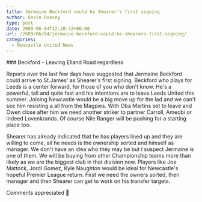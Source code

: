 ```yaml
---
title: Jermaine Beckford could be Shearer’s first signing
author: Kevin Doocey
type: post
date: 2009-06-04T12:20:43+00:00
url: /2009/06/04/jermaine-beckford-could-be-shearers-first-signing/
categories:
  - Newcastle United News
---
```


### Beckford - Leaving Elland Road regardless

Reports over the last few days have suggested that Jermaine Beckford could arrive to St.James' as Shearer's first signing. Beckford who plays for Leeds is a center forward, for those of you who don't know. He's a powerful, tall and quite fast and his intentions are to leave Leeds United this summer. Joining Newcastle would be a big move up for the lad and we can't see him resisting a all from the Magpies. With Oba Martins set to leave and Owen close after him we need another striker to partner Carroll, Ameobi or indeed Lovenkrands. Of course Nile Ranger will be pushing for a starting place too.

Shearer has already indicated that he has players lined up and they are willing to come, all he needs is the ownership sorted and himself as manager. We don't have an idea who they may be but I suspect Jermaine is one of them. We will be buying from other Championship teams more than likely as we are the biggest club in that division now. Players like Joe Mattock, Jordi Gomez, Kyle Naughton would be ideal for Newcastle's hopeful Premier League return. First we need the owners sorted, then manager and then Shearer can get to work on his transfer targets.

Comments appreciated 🙂
